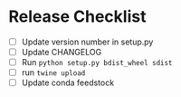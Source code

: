 # Release Checklist
- [ ] Update version number in setup.py
- [ ] Update CHANGELOG
- [ ] Run `python setup.py bdist_wheel sdist`
- [ ] run `twine upload`
- [ ] Update conda feedstock
